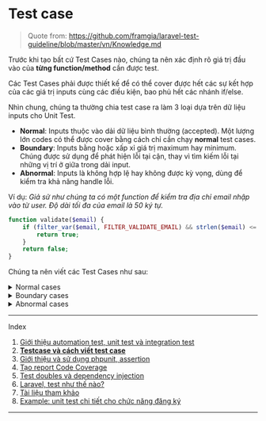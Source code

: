 # Test case
> Quote from: https://github.com/framgia/laravel-test-guideline/blob/master/vn/Knowledge.md

Trước khi tạo bất cứ Test Cases nào, chúng ta nên xác định rõ giá trị đầu vào của **từng function/method** cần được test.

Các Test Cases phải được thiết kế để có thể cover được hết các sự kết hợp của các giá trị inputs cùng các điều kiện, bao phủ hết các nhánh if/else.

Nhìn chung, chúng ta thường chia test case ra làm 3 loại dựa trên dữ liệu inputs cho Unit Test.

- **Normal**: Inputs thuộc vào dải dữ liệu bình thường (accepted). Một lượng lớn codes có thể được cover bằng cách chỉ cần chạy **normal** test cases.
- **Boundary**: Inputs bằng hoặc xấp xỉ giá trị maximum hay minimum. Chúng được sử dụng để phát hiện lỗi tại cận, thay vì tìm kiếm lỗi tại những vị trí ở giữa trong dải input.
- **Abnormal**: Inputs là không hợp lệ hay không được kỳ vọng, dùng để kiểm tra khả năng handle lỗi.

Ví dụ: *Giả sử như chúng ta có một function để kiểm tra địa chỉ email nhập vào từ user. Độ dài tối đa của email là 50 ký tự.*

```php
function validate($email) {
    if (filter_var($email, FILTER_VALIDATE_EMAIL) && strlen($email) <= 50) {
        return true;
    }
    return false;
}

```

Chúng ta nên viết các Test Cases như sau:

<details>
    <summary>Normal cases</summary>

```php
public function test_valid_email_format_and_length()
{
    // Email with length 18 (less than: maximum - 1)
    $email = 'sample@framgia.com';
    $this->assertEquals(true, validate($email));
}
```

</details>

<details>
    <summary>Boundary cases</summary>

```php
public function test_valid_email_format_and_length_max_minus()
{
    // Email with length 49 (maximum - 1)
    $email = 'samplesamplesamplesamplesamplesamples@framgia.com';
    $this->assertEquals(true, validate($email));
}

public function test_valid_email_format_and_length_max()
{
    // Email with length 50 (equal maximum)
    $email = 'samplesamplesamplesamplesamplesamplesa@framgia.com';
    $this->assertEquals(true, validate($email));
}

public function test_valid_email_format_and_length_max_plus()
{
    // Email with length 51 (maximum + 1)
    $email = 'samplesamplesamplesamplesamplesamplesam@framgia.com';
    $this->assertEquals(false, validate($email));
}
```

</details>

<details>
    <summary>Abnormal cases</summary>

```php
public function test_invalid_email_format()
{
    // Invalid email format with normal length (between 0 ~ 50)
    $email = 'framgia.com';
    $this->assertEquals(false, validate($email));
}

public function test_valid_email_format_and_length_exceeded()
{
    // Email with length 54
    $email = 'samplesamplesamplesamplesamplesamplesample@framgia.com';
    $this->assertEquals(false, validate($email));
}
```

</details>

---
Index
1. [Giới thiệu automation test, unit test và integration test](./01-automation-test.md)
2. **[Testcase và cách viết test case](./02-testcase.md)**
3. [Giới thiệu và sử dụng phpunit, assertion](./03-phpunit.md)
4. [Tạo report Code Coverage](./04-code-coverage.md)
5. [Test doubles và dependency injection](./05-mock-stub-dependency-injection.md)
6. [Laravel, test như thế nào?](./06-laravel.md)
7. [Tài liệu tham khảo](./07-references.md)
8. [Example: unit test chi tiết cho chức năng đăng ký](./08-example-workflow.md)
---
